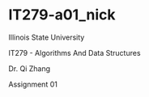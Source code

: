 # IT279-a01_nick

Illinois State University

IT279 - Algorithms And Data Structures

Dr. Qi Zhang

Assignment 01
